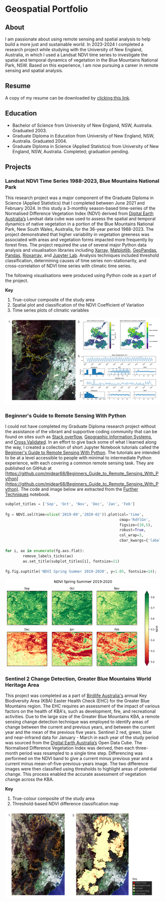 # Geospatial Portfolio
## About
I am passionate about using remote sensing and spatial analysis to help build a more just and sustainable world. In 2023-2024 I completed a research project while studying with the University of New England, Australia, in which I used a Landsat NDVI time series to investigate the spatial and temporal dynamics of vegetation in the Blue Mountains National Park, NSW. Based on this experience, I am now pursuing a career in remote sensing and spatial analysis.

## Resume
A copy of my resume can be downloaded by [clicking this link](/doc/mdear_resume.pdf).

## Education
* Bachelor of Science from University of New England, NSW, Australia. Graduated 2003.
* Graduate Diploma in Education from University of New England, NSW, Australia. Graduated 2004.
* Graduate Diploma in Science (Applied Statistics) from University of New England, NSW, Australia. Completed; graduation pending.

## Projects
### Landsat NDVI Time Series 1988-2023, Blue Mountains National Park
This research project was a major component of the Graduate Diploma in Science (Applied Statistics) that I completed between June 2021 and February 2024. In this study a 3-monthly season-based time-series of the Normalised Difference Vegetation Index (NDVI) derived from [Digital Earth Australia’s](https://www.dea.ga.gov.au/) Landsat data cube was used to assess the spatial and temporal dynamics of native vegetation in a portion of the Blue Mountains National Park, New South Wales, Australia, for the 36-year period 1988-2023. The project demonstrated that higher variability in vegetation greeness was associated with areas and vegetation forms impacted more frequently by forest fires. The project required the use of several major Python data analysis and visualisation libraries including [Xarray](https://docs.xarray.dev/en/stable/index.html),  [Matplotlib](https://matplotlib.org/stable/index.html), [GeoPandas](https://geopandas.org/en/stable/), [Pandas](https://pandas.pydata.org/docs/index.html), [Rioxarray](https://corteva.github.io/rioxarray/stable/), and [Jupyter Lab](https://docs.jupyter.org/en/latest/). Analysis techniques included threshold classification, determining causes of time series non-stationarity, and cross-correlation of NDVI time series with climatic time series.

The following visualisations were produced using Python code as a part of the project.

**Key**
1. True-colour composite of the study area
2. Spatial plot and classification of the NDVI Coefficient of Variation
3. Time series plots of climatic variables

![Blue Mountains National Park Project](/img/BMNP.png)

### Beginner's Guide to Remote Sensing With Python
I could not have completed my Graduate Diploma research project without the assistance of the vibrant and supportive coding community that can be found on sites such as [Stack overflow](https://stackoverflow.com/), [Geographic Information Systems](https://gis.stackexchange.com/), and [Cross Validated](https://stats.stackexchange.com/). In an effort to give back some of what I learned along the way, I created a collection of short Jupyter Notebook tutorials called the [Beginner's Guide to Remote Sensing With Python](https://github.com/mjdear68/Beginners_Guide_to_Remote_Sensing_With_Python). The tutorials are intended to be at a level accessible to people with minimal to intermediate Python experience, with each covering a common remote sensing task. They are published on GitHub at [https://github.com/mjdear68/Beginners_Guide_to_Remote_Sensing_With_Python](https://github.com/mjdear68/Beginners_Guide_to_Remote_Sensing_With_Python). The code and image below are extracted from the [Further Techniques](https://github.com/mjdear68/Beginners_Guide_to_Remote_Sensing_With_Python/blob/master/Notebooks/Further_Techniques.ipynb) notebook.

```python
subplot_titles = ['Sep', 'Oct', 'Nov', 'Dec', 'Jan', 'Feb']

fg = NDVI.sel(time=slice('2019-09','2020-02')).plot(col='time', 
                                                    cmap='RdYlGn', 
                                                    figsize=(10,5), 
                                                    robust=True, 
                                                    col_wrap=3,
                                                    cbar_kwargs={'label':'NDVI'})

for i, ax in enumerate(fg.axs.flat):
        remove_labels_ticks(ax)
        ax.set_title(subplot_titles[i], fontsize=11)

fg.fig.suptitle('NDVI Spring Summer 2019-2020', y=1.05, fontsize=14);
```

![Beginner's Guide to Remote Sensing With Python Project](/img/BGtoRS.png)


### Sentinel 2 Change Detection, Greater Blue Mountains World Heritage Area 
This project was completed as a part of [Birdlife Australia's](https://birdlife.org.au/) annual Key Biodiversity Area (KBA) Easter Health Check (EHC) for the Greater Blue Mountains region. The EHC requires an assessment of the impact of various factors on the health of KBA's, such as development, fire, and recreational activities. Due to the large size of the Greater Blue Mountains KBA, a remote sensing change detection technique was employed to identify areas of change between the current and previous years, and between the current year and the mean of the previous five years. Sentinel 2 red, green, blue and near-infrared data for January - March in each year of the study period was sourced from the [Digital Earth Australia’s](https://www.dea.ga.gov.au/) Open Data Cube. The Normalised Difference Vegetation Index was derived, then each three-month period was resampled to a single time step. Differencing was performed on the NDVI band to give a current minus previous year and a current minus mean-of-five-previous-years image. The two difference images were then classified using thresholds to highlight areas of potential change. This process enabled the accurate assessment of vegetation change across the KBA.

**Key**
1. True-colour composite of the study area
2. Threshold-based NDVI difference classification map

![Sentinel 2 Change Detection, Greater Blue Mountains World Heritage Area](/img/KBA.png)
